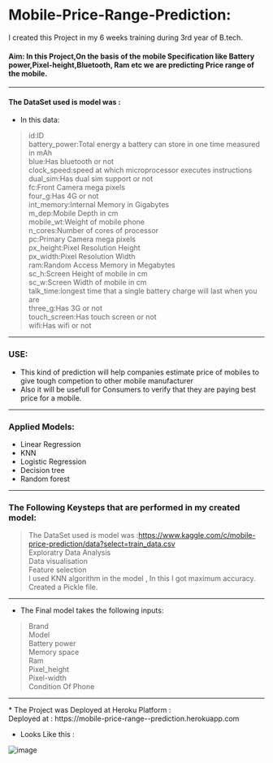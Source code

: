 # Mobile-Price-Range-Prediction:
I created this Project in my 6 weeks training during 3rd year of B.tech.

#### Aim: In this Project,On the basis of the mobile Specification like Battery power,Pixel-height,Bluetooth, Ram etc we are predicting Price range of the mobile.
<hr>

#### The DataSet used is model was :

* In this data:
>id:ID<br>
>battery_power:Total energy a battery can store in one time measured in mAh<br>
>blue:Has bluetooth or not<br>
>clock_speed:speed at which microprocessor executes instructions<br>
>dual_sim:Has dual sim support or not<br>
>fc:Front Camera mega pixels<br>
>four_g:Has 4G or not<br>
>int_memory:Internal Memory in Gigabytes<br>
>m_dep:Mobile Depth in cm<br>
>mobile_wt:Weight of mobile phone<br>
>n_cores:Number of cores of processor<br>
>pc:Primary Camera mega pixels<br>
>px_height:Pixel Resolution Height<br>
>px_width:Pixel Resolution Width<br>
>ram:Random Access Memory in Megabytes<br>
>sc_h:Screen Height of mobile in cm<br>
>sc_w:Screen Width of mobile in cm<br>
>talk_time:longest time that a single battery charge will last when you are<br>
>three_g:Has 3G or not<br>
>touch_screen:Has touch screen or not<br>
>wifi:Has wifi or not<br>

<hr>

### USE:
* This kind of prediction will help companies estimate price of mobiles to give tough competion to other mobile manufacturer
* Also it will be usefull for Consumers to verify that they are paying best price for a mobile.
<hr>

### Applied Models:
* Linear Regression
* KNN
* Logistic Regression
* Decision tree
* Random forest
<hr>

### The Following Keysteps that are performed in my created model: 
> The DataSet used is model was :https://www.kaggle.com/c/mobile-price-prediction/data?select=train_data.csv <br>
> Exploratry Data Analysis<br>
> Data visualisation<br>
> Feature  selection<br>
> I used KNN algorithm in the model , In this I got maximum accuracy.<br>
> Created a Pickle file.<br>
<hr>

* The Final model takes the following inputs:

> Brand<br>
> Model<br>
> Battery power<br>
> Memory space<br>
> Ram<br>
> Pixel_height<br>
> Pixel-width<br>
> Condition Of Phone
<hr>
* The Project was Deployed at Heroku Platform :<br>
  Deployed at : https://mobile-price-range--prediction.herokuapp.com
  
 * Looks Like this :
 
 ![image](https://user-images.githubusercontent.com/64760966/132096918-d8205bf3-4d7f-4686-9e66-1824cfbeb234.png)

